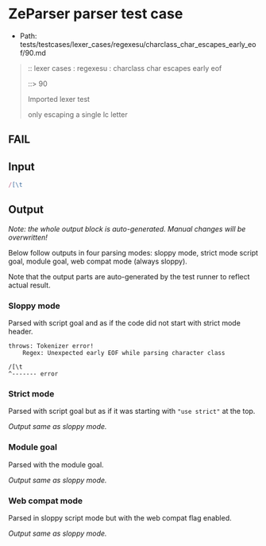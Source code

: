# ZeParser parser test case

- Path: tests/testcases/lexer_cases/regexesu/charclass_char_escapes_early_eof/90.md

> :: lexer cases : regexesu : charclass char escapes early eof
>
> ::> 90
>
> Imported lexer test
>
> only escaping a single lc letter

## FAIL

## Input

`````js
/[\t
`````

## Output

_Note: the whole output block is auto-generated. Manual changes will be overwritten!_

Below follow outputs in four parsing modes: sloppy mode, strict mode script goal, module goal, web compat mode (always sloppy).

Note that the output parts are auto-generated by the test runner to reflect actual result.

### Sloppy mode

Parsed with script goal and as if the code did not start with strict mode header.

`````
throws: Tokenizer error!
    Regex: Unexpected early EOF while parsing character class

/[\t
^------- error
`````

### Strict mode

Parsed with script goal but as if it was starting with `"use strict"` at the top.

_Output same as sloppy mode._

### Module goal

Parsed with the module goal.

_Output same as sloppy mode._

### Web compat mode

Parsed in sloppy script mode but with the web compat flag enabled.

_Output same as sloppy mode._
